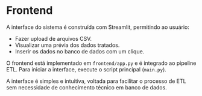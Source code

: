 # Frontend

A interface do sistema é construída com Streamlit, permitindo ao usuário:

- Fazer upload de arquivos CSV.
- Visualizar uma prévia dos dados tratados.
- Inserir os dados no banco de dados com um clique.

O frontend está implementado em `frontend/app.py` e é integrado ao pipeline ETL. Para iniciar a interface, execute o script principal (`main.py`).

A interface é simples e intuitiva, voltada para facilitar o processo de ETL sem necessidade de conhecimento técnico em banco de dados. 